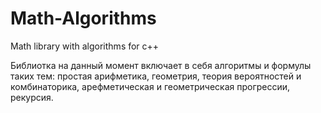 # Math-Algorithms
Math library with algorithms for c++

Библиотка на данный момент включает в себя алгоритмы и формулы таких тем: простая арифметика, геометрия, теория вероятностей и комбинаторика, арефметическая и геометрическая прогрессии, рекурсия.

##
